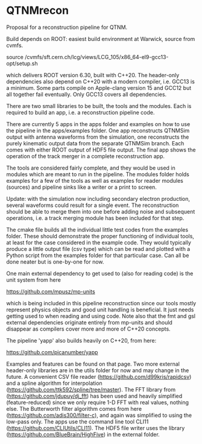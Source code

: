 # QTNMrecon

Proposal for a reconstruction pipeline for QTNM.

Build depends on ROOT: easiest build environment at Warwick, source from cvmfs.

source /cvmfs/sft.cern.ch/lcg/views/LCG_105/x86_64-el9-gcc13-opt/setup.sh

which delivers ROOT version 6.30, built with C++20. The header-only dependencies also depend on C++20
with a modern compiler, i.e. GCC13 is a minimum. Some parts compile on Apple-clang version 15 and GCC12 but
all together fail eventually. Only GCC13 covers all dependencies.

There are two small libraries to be built, the tools and the modules. Each is required to build an app,
i.e. a reconstruction pipeline code.

There are currently 5 apps in the apps folder and examples on how
to use the pipeline in the apps/examples folder. One app reconstructs QTNMSim output with antenna
waveforms from the simulation, one reconstructs the purely kinematic output data from the separate
QTNMSim branch. Each comes with either ROOT output of HDF5 file output. The final app shows the
operation of the track merger in a complete reconstruction app.

The tools are considered fairly complete, and they would be used in modules which
are meant to run in the pipeline. The modules folder holds examples for a few of the tools as well as
examples for reader modules (sources) and pipeline sinks like a writer or a print to screen.

Update: with the simulation now including secondary electron production, several waveforms could result
for a single event. The reconstruction should be able to merge them into one before adding noise and
subsequent operations, i.e. a track merging module has been included for that step.

The cmake file builds all the individual little test codes from the examples folder. These should demonstrate
the proper functioning of individual tools, at least for the case considered in the example code. They
would typically produce a little output file (csv type) which can be read and plotted with a Python script from
the examples folder for that particular case. Can all be done neater but is one-by-one for now.

One main external dependency to get used to (also for reading code) is the unit system from here

https://github.com/mpusz/mp-units

which is being included in this pipeline reconstruction since our tools mostly represent
physics objects and good unit handling is beneficial. It just needs getting used to when reading and using code.
Note also that the fmt and gsl external dependencies originate entirely from mp-units and should disappear as
compilers cover more and more of C++20 concepts.

The pipeline 'yapp' also builds heavily on C++20, from here:

https://github.com/picanumber/yapp

Examples and features can be found on that page. Two more external header-only libraries are in the utils
folder for now and may change in the future. A convenient CSV file reader (https://github.com/d99kris/rapidcsv)
and a spline algorithm for interpolation (https://github.com/ttk592/spline/tree/master). The FFT library from
(https://github.com/jdupuy/dj_fft) has been used and heavily simplified (feature-reduced) since we only
require 1-D FFT with real values, nothing else. The Butterworth filter algorithm comes from here
(https://github.com/adis300/filter-c), and again was simplified to using the low-pass only. The apps
use the command line tool CLI11 (https://github.com/CLIUtils/CLI11). The HDF5 file writer uses the library
(https://github.com/BlueBrain/HighFive) in the external folder.
